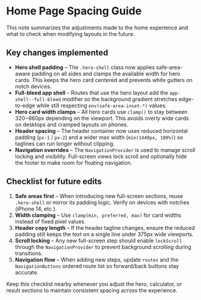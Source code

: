 # Home Page Spacing Guide

This note summarizes the adjustments made to the home experience and what to check when modifying layouts in the future.

## Key changes implemented

- **Hero shell padding** – The `.hero-shell` class now applies safe-area-aware padding on all sides and clamps the available width for hero cards. This keeps the hero card centered and prevents white gutters on notch devices.
- **Full-bleed app shell** – Routes that use the hero layout add the `app-shell--full-bleed` modifier so the background gradient stretches edge-to-edge while still respecting `env(safe-area-inset-*)` values.
- **Hero card width clamps** – All hero cards use `clamp()` to stay between 320‒860px depending on the viewport. This avoids overly wide cards on desktops and cramped layouts on phones.
- **Header spacing** – The header container now uses reduced horizontal padding (`px-1` / `px-2`) and a wider max width (`min(1440px, 100%)`) so taglines can run longer without clipping.
- **Navigation overrides** – The `NavigationProvider` is used to manage scroll locking and visibility. Full-screen views lock scroll and optionally hide the footer to make room for floating navigation.

## Checklist for future edits

1. **Safe areas first** – When introducing new full-screen sections, reuse `.hero-shell` or mirror its padding logic. Verify on devices with notches (iPhone 14, etc.).
2. **Width clamping** – Use `clamp(min, preferred, max)` for card widths instead of fixed pixel values.
3. **Header copy length** – If the header tagline changes, ensure the reduced padding still keeps the text on a single line under 375px wide viewports.
4. **Scroll locking** – Any new full-screen step should enable `lockScroll` through the `NavigationProvider` to prevent background scrolling during transitions.
5. **Navigation flow** – When adding new steps, update `routes` and the `NavigationButtons` ordered route list so forward/back buttons stay accurate.

Keep this checklist nearby whenever you adjust the hero, calculator, or result sections to maintain consistent spacing across the experience.
